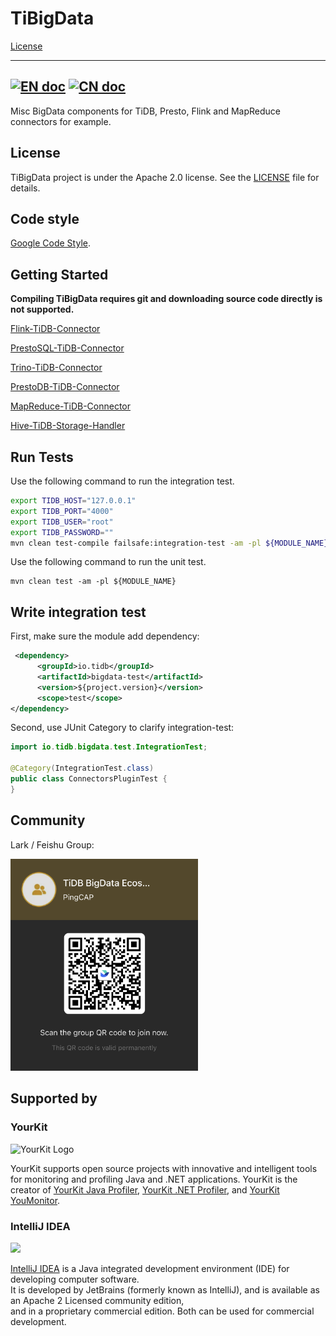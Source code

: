 # TiBigData
[License](https://github.com/pingcap-incubator/TiBigData/blob/master/LICENSE)

---
[![EN doc](https://img.shields.io/badge/document-English-blue.svg)](README.md)
[![CN doc](https://img.shields.io/badge/文档-中文版-blue.svg)](README_zh_CN.md)
---

Misc BigData components for TiDB, Presto, Flink and MapReduce connectors for example.

## License

TiBigData project is under the Apache 2.0 license. See the [LICENSE](./LICENSE) file for details.

## Code style

[Google Code Style](https://github.com/google/styleguide).

## Getting Started

**Compiling TiBigData requires git and downloading source code directly is not supported.**

[Flink-TiDB-Connector](./flink/README.md)

[PrestoSQL-TiDB-Connector](./prestosql/README.md)

[Trino-TiDB-Connector](./trino/README.md)

[PrestoDB-TiDB-Connector](./prestodb/README.md)

[MapReduce-TiDB-Connector](./mapreduce/README.md)

[Hive-TiDB-Storage-Handler](./hive/README.md)

## Run Tests

Use the following command to run the integration test.

```bash
export TIDB_HOST="127.0.0.1"
export TIDB_PORT="4000"
export TIDB_USER="root"
export TIDB_PASSWORD=""
mvn clean test-compile failsafe:integration-test -am -pl ${MODULE_NAME}
```

Use the following command to run the unit test.

```
mvn clean test -am -pl ${MODULE_NAME}
```

## Write integration test

First, make sure the module add dependency:

```xml
 <dependency>
      <groupId>io.tidb</groupId>
      <artifactId>bigdata-test</artifactId>
      <version>${project.version}</version>
      <scope>test</scope>
</dependency>
```

Second, use JUnit Category to clarify integration-test:

```java
import io.tidb.bigdata.test.IntegrationTest;

@Category(IntegrationTest.class)
public class ConnectorsPluginTest {
}
```

## Community

Lark / Feishu Group:

<img src="docs/assets/lark_group.png" width="300">

## Supported by

### YourKit

![YourKit Logo](https://www.yourkit.com/images/yklogo.png)

YourKit supports open source projects with innovative and intelligent tools
for monitoring and profiling Java and .NET applications.
YourKit is the creator of <a href="https://www.yourkit.com/java/profiler/">YourKit Java Profiler</a>,
<a href="https://www.yourkit.com/.net/profiler/">YourKit .NET Profiler</a>,
and <a href="https://www.yourkit.com/youmonitor/">YourKit YouMonitor</a>.

### IntelliJ IDEA

<img src="https://resources.jetbrains.com/storage/products/company/brand/logos/IntelliJ_IDEA_icon.png" width="50">

[IntelliJ IDEA](https://www.jetbrains.com/?from=TiBigData) is a Java integrated development environment (IDE) for developing computer software.  
It is developed by JetBrains (formerly known as IntelliJ), and is available as an Apache 2 Licensed community edition,  
and in a proprietary commercial edition. Both can be used for commercial development.
